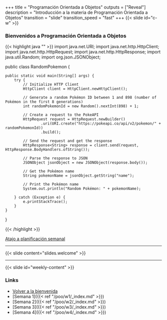 +++
title = "Programación Orientada a Objetos"
outputs = ["Reveal"]
description = "Introducción a la materia de Programación Orientada a Objetos"
transition = "slide"
transition_speed = "fast"
+++
{{< slide id="c-w" >}}
### Bienvenidos a Programación Orientada a Objetos

{{< highlight java "" >}}
import java.net.URI;
import java.net.http.HttpClient;
import java.net.http.HttpRequest;
import java.net.http.HttpResponse;
import java.util.Random;
import org.json.JSONObject;

public class RandomPokemon {

    public static void main(String[] args) {
        try {
            // Initialize HTTP Client
            HttpClient client = HttpClient.newHttpClient();

            // Generate a random Pokémon ID between 1 and 898 (number of Pokémon in the first 8 generations)
            int randomPokemonId = new Random().nextInt(898) + 1;

            // Create a request to the PokeAPI
            HttpRequest request = HttpRequest.newBuilder()
                    .uri(URI.create("https://pokeapi.co/api/v2/pokemon/" + randomPokemonId))
                    .build();

            // Send the request and get the response
            HttpResponse<String> response = client.send(request, HttpResponse.BodyHandlers.ofString());

            // Parse the response to JSON
            JSONObject jsonObject = new JSONObject(response.body());

            // Get the Pokémon name
            String pokemonName = jsonObject.getString("name");

            // Print the Pokémon name
            System.out.println("Random Pokémon: " + pokemonName);

        } catch (Exception e) {
            e.printStackTrace();
        }
    }
}

{{< /highlight >}}


[Atajo a planificación semanal](#weekly-content)

---

{{< slide content="slides.welcome" >}}

---
{{< slide id="weekly-content" >}}
### Links

- [Volver a la bienvenida](#c-w)
- [Semana 1]({{< ref "/poo/w1/_index.md" >}})
- [Semana 2]({{< ref "/poo/w2/_index.md" >}})
- [Semana 3]({{< ref "/poo/w3/_index.md" >}})
- [Semana 4]({{< ref "/poo/w4/_index.md" >}})
